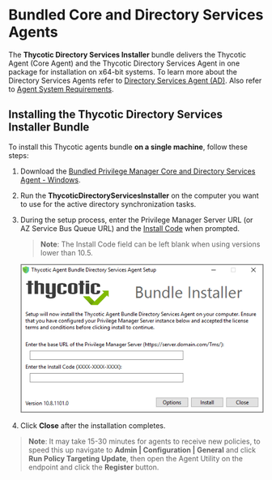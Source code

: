 [title]: # (Bundled Core and DSA Install)
[tags]: # (agent,endpoint)
[priority]: # (1605)
# Bundled Core and Directory Services Agents

The __Thycotic Directory Services Installer__ bundle delivers the Thycotic Agent (Core Agent) and the Thycotic Directory Services Agent in one package for installation on x64-bit systems. To learn more about the Directory Services Agents refer to [Directory Services Agent (AD)](agent-inst-win-dsa.md). Also refer to [Agent System Requirements](agent-sysreq.md).

## Installing the Thycotic Directory Services Installer Bundle

To install this Thycotic agents bundle __on a single machine__, follow these steps:

1. Download the [Bundled Privilege Manager Core and Directory Services Agent - Windows](../sw-downloads.md).
1. Run the __ThycoticDirectoryServicesInstaller__ on the computer you want to use for the active directory synchronization tasks.
1. During the setup process, enter the Privilege Manager Server URL (or AZ Service Bus Queue URL) and the [Install Code](installcode.md) when prompted.

   >**Note**: The Install Code field can be left blank when using versions lower than 10.5.

   ![Bundle Installer Setup](images/dsa-bundle/setup.png "Bundle Installer Setup")
1. Click __Close__ after the installation completes.

>**Note**:
>It may take 15-30 minutes for agents to receive new policies, to speed this up navigate to __Admin | Configuration | General__ and click __Run Policy Targeting Update__, then open the Agent Utility on the endpoint and click the __Register__ button.
